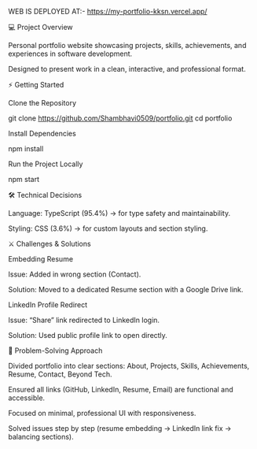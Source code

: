 WEB IS DEPLOYED AT:- https://my-portfolio-kksn.vercel.app/

💻 Project Overview

Personal portfolio website showcasing projects, skills, achievements, and experiences in software development.

Designed to present work in a clean, interactive, and professional format.

⚡ Getting Started

Clone the Repository

git clone https://github.com/Shambhavi0509/portfolio.git
cd portfolio


Install Dependencies

npm install


Run the Project Locally

npm start



🛠️ Technical Decisions

Language: TypeScript (95.4%) → for type safety and maintainability.

Styling: CSS (3.6%) → for custom layouts and section styling.

⚔️ Challenges & Solutions

Embedding Resume

Issue: Added in wrong section (Contact).

Solution: Moved to a dedicated Resume section with a Google Drive link.

LinkedIn Profile Redirect

Issue: “Share” link redirected to LinkedIn login.

Solution: Used public profile link to open directly.

🧩 Problem-Solving Approach

Divided portfolio into clear sections: About, Projects, Skills, Achievements, Resume, Contact, Beyond Tech.

Ensured all links (GitHub, LinkedIn, Resume, Email) are functional and accessible.

Focused on minimal, professional UI with responsiveness.

Solved issues step by step (resume embedding → LinkedIn link fix → balancing sections).
